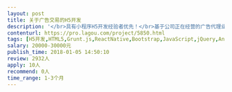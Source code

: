 ```yaml
---                
layout: post       
title: 关于广告交易的H5开发           
description: '</br>具有小程序H5开发经验者优先！</br>基于公司正在经营的广告代理业务，提取和整理出整个广告行业的运作模式，将全广告行业纳入平台，实现客户直接在平台上从媒体购买广告，媒体价格表标准化，部分透明化，逐步取代各类广告代理公司。 平台主体需求类似京东这样的多用户商城或者猪八戒这样的威客，定制的需求是将各类媒体和各类广告对各行业的价格体系录入到平台数据库（大数据积累），客户与媒体直接在平台上线上交易。</br>'     
contenturl: https://pro.lagou.com/project/5850.html      
tags: [H5开发,HTML5,Grunt.js,ReactNative,Bootstrap,JavaScript,jQuery,AngularJS,React,NodeJS,CSS3]            
salary: 20000-30000元          
publish_time: 2018-01-05 14:50:10         
review: 2932人                   
apply: 10人                   
recommend: 0人                   
time_range: 1-3个月              
---                 
```

